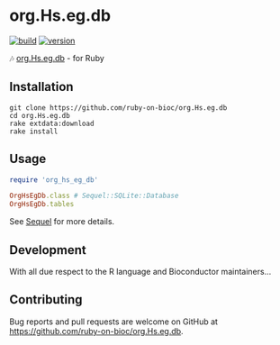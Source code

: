# org.Hs.eg.db

[![build](https://github.com/ruby-on-bioc/org.Hs.eg.db/actions/workflows/ci.yml/badge.svg)](https://github.com/ruby-on-bioc/org.Hs.eg.db/actions/workflows/ci.yml)
[![version](https://img.shields.io/badge/release%20version-3.15.0-green.svg)](https://bioconductor.org/packages/org.Hs.eg.db/)

:notes: [org.Hs.eg.db](https://bioconductor.org/packages/org.Hs.eg.db/) - for Ruby

## Installation

```
git clone https://github.com/ruby-on-bioc/org.Hs.eg.db
cd org.Hs.eg.db
rake extdata:download
rake install
```

## Usage

```ruby
require 'org_hs_eg_db'

OrgHsEgDb.class # Sequel::SQLite::Database
OrgHsEgDb.tables
```

See [Sequel](https://github.com/jeremyevans/sequel) for more details.

## Development

With all due respect to the R language and Bioconductor maintainers...

## Contributing

Bug reports and pull requests are welcome on GitHub at https://github.com/ruby-on-bioc/org.Hs.eg.db.
